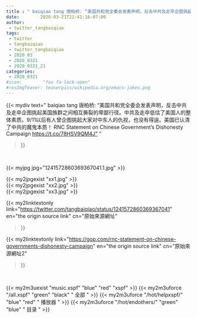 ```yaml
---
title : " baiqiao tang 唐柏桥: “美国共和党全委会发表声明，反击中共及走卒企图挑起美国族群之间相互撕裂的卑鄙行径。中共及走卒低估了美国人的整体素质。9/11以后有人曾企图挑起大家对中东人的仇视，也没有得逞。美国已认清了中共的魔鬼本质！&#10;&#10;RNC Statement on Chinese Government’s Dishonesty Campaign https://t.co/78HSV9QM4J”  "
date:        2020-03-21T21:41:16-07:00
author:
 - twitter_tangbaiqiao
tags:
 - twitter
 - tangbaiqiao
 - twitter_tangbaiqiao
 - 2020_03
 - 2020_0321
 - 2020_0321_21
categories:
 - 2020_0321
#icon:        "fas fa-lock-open"
#resImgTeaser: teaserpics/wikipedia.org/emacs-jokes.png
---
```


{{< mydiv text=" baiqiao tang 唐柏桥: “美国共和党全委会发表声明，反击中共及走卒企图挑起美国族群之间相互撕裂的卑鄙行径。中共及走卒低估了美国人的整体素质。9/11以后有人曾企图挑起大家对中东人的仇视，也没有得逞。美国已认清了中共的魔鬼本质！&#10;&#10;RNC Statement on Chinese Government’s Dishonesty Campaign https://t.co/78HSV9QM4J”  "
>}}
<br>


 {{< myjpg jpg="1241572860369367041.1.jpg" >}}<br> 

{{< my2jpgexist "xx1.jpg" >}}<br>
{{< my2jpgexist "xx2.jpg" >}}<br>
{{< my2jpgexist "xx3.jpg" >}}<br>


{{< my2linktextonly link="https://twitter.com/tangbaiqiao/status/1241572860369367041"
en="the origin source link" cn="原始來源網址"
>}}

{{< my2linktextonly link="https://gop.com/rnc-statement-on-chinese-governments-dishonesty-campaign"
en="the origin source link" cn="原始來源網址2"
>}}

<br>

{{< my2m3uexist "music.xspf"        "blue"   "red"    "xspf" >}} {{< my2m3uforce "/all.xspf"         "green"  "black"  " 全部 " >}} {{< my2m3uforce "/hot/helpxspf/"    "blue"   "red"    " 播放器 " >}} {{< my2m3uforce "/hot/endothers/"   "green"  "blue"   " 目录 " >}} 
